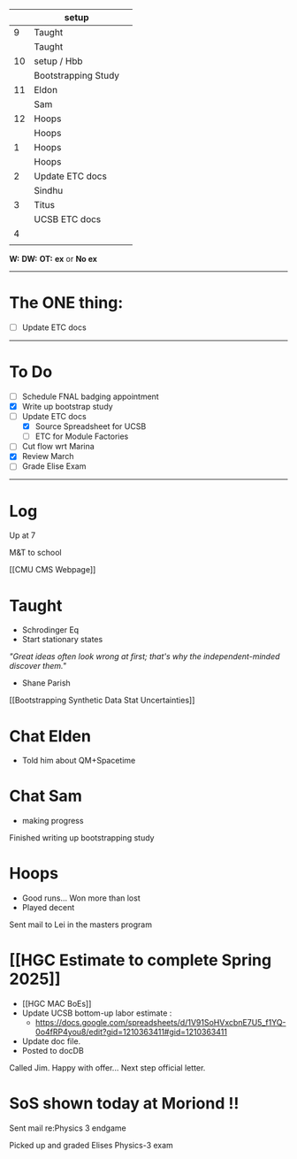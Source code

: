 
|     | setup               |     |
| --- | ------------------- | --- |
| 9   | Taught              |     |
|     | Taught              |     |
| 10  | setup / Hbb         |     |
|     | Bootstrapping Study |     |
| 11  | Eldon               |     |
|     | Sam                 |     |
| 12  | Hoops               |     |
|     | Hoops               |     |
| 1   | Hoops               |     |
|     | Hoops               |     |
| 2   | Update ETC docs     |     |
|     | Sindhu              |     |
| 3   | Titus               |     |
|     | UCSB ETC docs       |     |
| 4   | 
|     |                     |     |

**W:**
**DW:**
**OT:**
**ex** or **No ex**

---
# The ONE thing: 
- [ ] Update ETC docs

---
# To Do

- [ ]  Schedule FNAL badging appointment
- [x] Write up bootstrap study
- [ ] Update ETC docs
	- [x] Source Spreadsheet for UCSB 
	- [ ] ETC for Module Factories
- [ ] Cut flow wrt Marina
- [x] Review March
- [ ] Grade Elise Exam

---

# Log

Up at 7 

M&T to school

[[CMU CMS Webpage]]

# Taught
- Schrodinger Eq
- Start stationary states

*"Great ideas often look wrong at first; that's why the independent-minded discover them."*
- Shane Parish 

[[Bootstrapping Synthetic Data Stat Uncertainties]]

# Chat Elden 
- Told him about QM+Spacetime

# Chat Sam
- making progress

Finished writing up bootstrapping study

# Hoops
- Good runs... Won more than lost
- Played decent

Sent mail to Lei in the masters program 

# [[HGC Estimate to complete Spring 2025]]
- [[HGC MAC BoEs]]
- Update UCSB bottom-up labor estimate : 
	- https://docs.google.com/spreadsheets/d/1V91SoHVxcbnE7U5_f1YQ-0o4fRP4you8/edit?gid=1210363411#gid=1210363411
- Update doc file. 
- Posted to docDB

Called Jim.  Happy with offer... Next step official letter.

# SoS shown today at Moriond !!

Sent mail re:Physics 3 endgame

Picked up and graded Elises Physics-3 exam